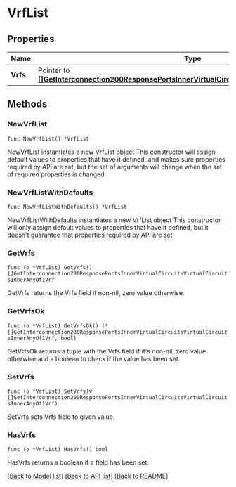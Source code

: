 # VrfList

## Properties

Name | Type | Description | Notes
------------ | ------------- | ------------- | -------------
**Vrfs** | Pointer to [**[]GetInterconnection200ResponsePortsInnerVirtualCircuitsVirtualCircuitsInnerAnyOf1Vrf**](GetInterconnection200ResponsePortsInnerVirtualCircuitsVirtualCircuitsInnerAnyOf1Vrf.md) |  | [optional] 

## Methods

### NewVrfList

`func NewVrfList() *VrfList`

NewVrfList instantiates a new VrfList object
This constructor will assign default values to properties that have it defined,
and makes sure properties required by API are set, but the set of arguments
will change when the set of required properties is changed

### NewVrfListWithDefaults

`func NewVrfListWithDefaults() *VrfList`

NewVrfListWithDefaults instantiates a new VrfList object
This constructor will only assign default values to properties that have it defined,
but it doesn't guarantee that properties required by API are set

### GetVrfs

`func (o *VrfList) GetVrfs() []GetInterconnection200ResponsePortsInnerVirtualCircuitsVirtualCircuitsInnerAnyOf1Vrf`

GetVrfs returns the Vrfs field if non-nil, zero value otherwise.

### GetVrfsOk

`func (o *VrfList) GetVrfsOk() (*[]GetInterconnection200ResponsePortsInnerVirtualCircuitsVirtualCircuitsInnerAnyOf1Vrf, bool)`

GetVrfsOk returns a tuple with the Vrfs field if it's non-nil, zero value otherwise
and a boolean to check if the value has been set.

### SetVrfs

`func (o *VrfList) SetVrfs(v []GetInterconnection200ResponsePortsInnerVirtualCircuitsVirtualCircuitsInnerAnyOf1Vrf)`

SetVrfs sets Vrfs field to given value.

### HasVrfs

`func (o *VrfList) HasVrfs() bool`

HasVrfs returns a boolean if a field has been set.


[[Back to Model list]](../README.md#documentation-for-models) [[Back to API list]](../README.md#documentation-for-api-endpoints) [[Back to README]](../README.md)


